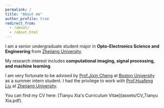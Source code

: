 ```yaml
---
permalink: /
title: "About me"
author_profile: true
redirect_from: 
  - /about/
  - /about.html
---
```

I am a senior undergraduate student major in **Opto-Electronics Science and Engineering** from [Zhejiang University](http://opt.zju.edu.cn). 

My research interest includes **computational imaging, signal processing, and machine learning**. 

I am very fortunate to be advised by [Prof.Jixin Cheng](https://sites.bu.edu/cheng-group/) at [Boston University](https://www.bu.edu) as a summer intern student. I had the privilege to work with [Prof.Huafeng Liu](https://scholar.google.com/citations?user=JbkbGvEAAAAJ&hl=en) at [Zhejiang University](http://opt.zju.edu.cn).

You can find my CV here: [Tianyu Xia's Curriculum Vitae](assets/CV_Tianyu Xia.pdf).
